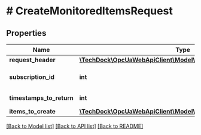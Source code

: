 # # CreateMonitoredItemsRequest

## Properties

Name | Type | Description | Notes
------------ | ------------- | ------------- | -------------
**request_header** | [**\TechDock\OpcUaWebApiClient\Model\RequestHeader**](RequestHeader.md) |  | [optional]
**subscription_id** | **int** |  | [optional] [default to 0]
**timestamps_to_return** | **int** | [Link to specification](https://reference.opcfoundation.org/v105/Core/docs/Part4/7.40). | [optional]
**items_to_create** | [**\TechDock\OpcUaWebApiClient\Model\MonitoredItemCreateRequest[]**](MonitoredItemCreateRequest.md) |  | [optional]

[[Back to Model list]](../../README.md#models) [[Back to API list]](../../README.md#endpoints) [[Back to README]](../../README.md)
